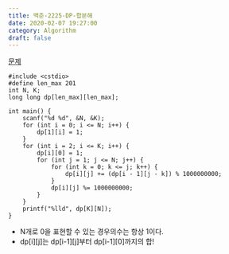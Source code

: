 ```yaml
---
title: 백준-2225-DP-합분해
date: 2020-02-07 19:27:00
category: Algorithm
draft: false
---
```


[문제](https://www.acmicpc.net/problem/2225)

```cpp{3}
#include <cstdio>
#define len_max 201
int N, K;
long long dp[len_max][len_max];

int main() {
	scanf("%d %d", &N, &K);
	for (int i = 0; i <= N; i++) {
		dp[1][i] = 1;
	}
	for (int i = 2; i <= K; i++) {
		dp[i][0] = 1;
		for (int j = 1; j <= N; j++) {
			for (int k = 0; k <= j; k++) {
				dp[i][j] += (dp[i - 1][j - k]) % 1000000000;
			}
			dp[i][j] %= 1000000000;
		}
	}
	printf("%lld", dp[K][N]);
}
```

- N개로 0을 표현할 수 있는 경우의수는 항상 1이다.
- dp[i][j]는 dp[i-1][j]부터 dp[i-1][0]까지의 합!
